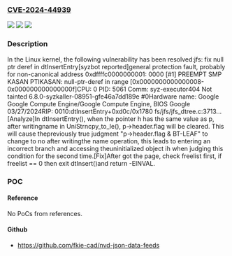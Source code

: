 ### [CVE-2024-44939](https://cve.mitre.org/cgi-bin/cvename.cgi?name=CVE-2024-44939)
![](https://img.shields.io/static/v1?label=Product&message=Linux&color=blue)
![](https://img.shields.io/static/v1?label=Version&message=1da177e4c3f4%3C%2053023ab11836%20&color=brighgreen)
![](https://img.shields.io/static/v1?label=Vulnerability&message=n%2Fa&color=brighgreen)

### Description

In the Linux kernel, the following vulnerability has been resolved:jfs: fix null ptr deref in dtInsertEntry[syzbot reported]general protection fault, probably for non-canonical address 0xdffffc0000000001: 0000 [#1] PREEMPT SMP KASAN PTIKASAN: null-ptr-deref in range [0x0000000000000008-0x000000000000000f]CPU: 0 PID: 5061 Comm: syz-executor404 Not tainted 6.8.0-syzkaller-08951-gfe46a7dd189e #0Hardware name: Google Google Compute Engine/Google Compute Engine, BIOS Google 03/27/2024RIP: 0010:dtInsertEntry+0xd0c/0x1780 fs/jfs/jfs_dtree.c:3713...[Analyze]In dtInsertEntry(), when the pointer h has the same value as p, after writingname in UniStrncpy_to_le(), p->header.flag will be cleared. This will cause thepreviously true judgment "p->header.flag & BT-LEAF" to change to no after writingthe name operation, this leads to entering an incorrect branch and accessing theuninitialized object ih when judging this condition for the second time.[Fix]After got the page, check freelist first, if freelist == 0 then exit dtInsert()and return -EINVAL.

### POC

#### Reference
No PoCs from references.

#### Github
- https://github.com/fkie-cad/nvd-json-data-feeds

